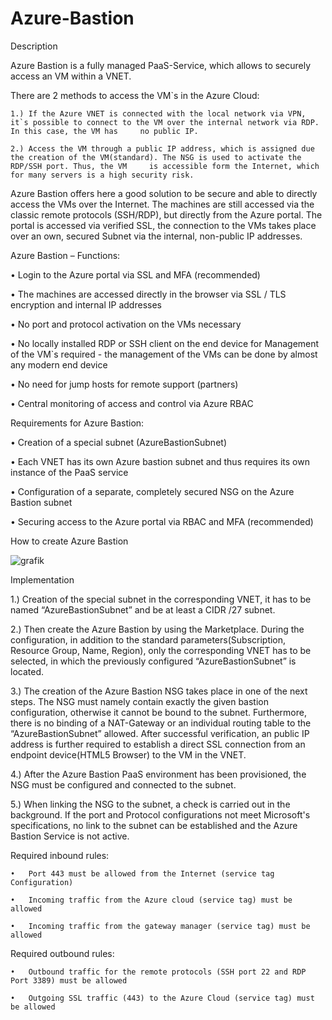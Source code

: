 # Azure-Bastion
Description

Azure Bastion is a fully managed PaaS-Service, which allows to securely access an VM within a VNET. 

There are 2 methods to access the VM`s in the Azure Cloud:

    1.)	If the Azure VNET is connected with the local network via VPN, it`s possible to connect to the VM over the internal network via RDP. In this case, the VM has     no public IP.

    2.)	Access the VM through a public IP address, which is assigned due the creation of the VM(standard). The NSG is used to activate the RDP/SSH port. Thus, the VM     is accessible form the Internet, which for many servers is a high security risk.

Azure Bastion offers here a good solution to be secure and able to directly access the VMs over the Internet. The machines are still accessed via the classic remote protocols (SSH/RDP), but directly from the Azure portal. The portal is accessed via verified SSL, the connection to the VMs takes place over an own, secured Subnet via the internal, non-public IP addresses.


Azure Bastion – Functions:

•	Login to the Azure portal via SSL and MFA (recommended) 

•	The machines are accessed directly in the browser via SSL / TLS encryption and internal IP addresses

•	No port and protocol activation on the VMs necessary

•	No locally installed RDP or SSH client on the end device for Management of the VM`s required - the management of the VMs can be done by almost any modern end device

•	No need for jump hosts for remote support (partners)

•	Central monitoring of access and control via Azure RBAC


Requirements for Azure Bastion:

•	Creation of a special subnet (AzureBastionSubnet)

•	Each VNET has its own Azure bastion subnet and thus requires its own instance of the PaaS service

•	Configuration of a separate, completely secured NSG on the Azure Bastion subnet 

•	Securing access to the Azure portal via RBAC and MFA (recommended) 


How to create Azure Bastion


![grafik](https://user-images.githubusercontent.com/97125784/148651474-a1cb7368-9dc0-4504-a126-82e9fbff823c.png)

Implementation

1.)	Creation of the special subnet in the corresponding VNET, it has to be named “AzureBastionSubnet” and be at least a CIDR /27 subnet.

2.)	Then create the Azure Bastion by using the Marketplace. During the configuration, in addition to the standard parameters(Subscription, Resource Group, Name, Region), only the corresponding VNET has to be selected, in which the previously configured “AzureBastionSubnet” is located.

3.)	The creation of the Azure Bastion NSG takes place in one of the next steps. The NSG must namely contain exactly the given bastion configuration, otherwise it cannot be bound to the subnet. Furthermore, there is no binding of a NAT-Gateway or an individual routing table to the “AzureBastionSubnet” allowed. After successful verification, an public IP address is further required to establish a direct SSL connection from an endpoint device(HTML5 Browser) to the VM in the VNET.

4.)	After the Azure Bastion PaaS environment has been provisioned, the NSG must be configured and connected to the subnet. 

5.)	When linking the NSG to the subnet, a check is carried out in the background. If the port and Protocol configurations not meet Microsoft's specifications, no link to the subnet can be established and the Azure Bastion Service is not active. 

Required inbound rules: 

    •	Port 443 must be allowed from the Internet (service tag Configuration)

    •	Incoming traffic from the Azure cloud (service tag) must be allowed

    •	Incoming traffic from the gateway manager (service tag) must be allowed 

Required outbound rules: 

    •	Outbound traffic for the remote protocols (SSH port 22 and RDP Port 3389) must be allowed

    •	Outgoing SSL traffic (443) to the Azure Cloud (service tag) must be allowed

